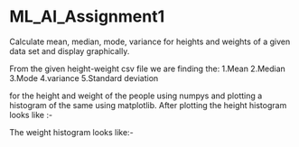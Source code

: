 # ML_AI_Assignment1
Calculate mean, median, mode, variance for heights and weights of a given data set and display graphically.

From the given height-weight csv file we are finding the:
1.Mean
2.Median
3.Mode
4.variance
5.Standard deviation

for the height and weight of the people using numpys and plotting a histogram of the same using matplotlib.
After plotting the height histogram looks like :-








The weight histogram looks like:-

